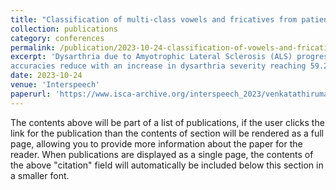 ```yaml
---
title: "Classification of multi-class vowels and fricatives from patients having Amyotrophic Lateral Sclerosis with varied levels of dysarthria severity"
collection: publications
category: conferences
permalink: /publication/2023-10-24-classification-of-vowels-and-fricatives-als
excerpt: 'Dysarthria due to Amyotrophic Lateral Sclerosis (ALS) progressively distorts the acoustic space affecting the discriminability of different vowels and fricatives. However, the extent to which this happens with increasing severity is not thoroughly investigated. In this work, we perform automatic 4-class vowel (/a/, /i/, /o/, /u/) and 3-class fricative (/s/, /sh/, /f/) classification at varied severity levels and compare the performances with those from manual classification (through listening tests). Experiments with speech data from 119 ALS and 40 healthy subjects suggest that the manual and automatic classification
accuracies reduce with an increase in dysarthria severity reaching 59.22% and 61.67% for vowels and 41.78% and 38.00% for fricatives, respectively, at the most severe cases. While manual classification is better than automatic one for all severity levels except the highest severity case for vowels, the difference between the two gradually reduces with an increase in severity'
date: 2023-10-24
venue: 'Interspeech'
paperurl: 'https://www.isca-archive.org/interspeech_2023/venkatathirumalakumar23_interspeech.pdf'
---
```

The contents above will be part of a list of publications, if the user clicks the link for the publication than the contents of section will be rendered as a full page, allowing you to provide more information about the paper for the reader. When publications are displayed as a single page, the contents of the above "citation" field will automatically be included below this section in a smaller font.
